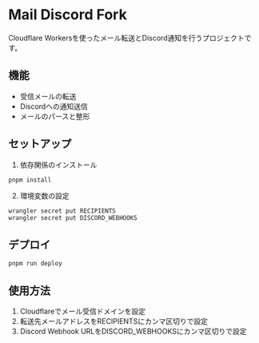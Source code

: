# Mail Discord Fork

Cloudflare Workersを使ったメール転送とDiscord通知を行うプロジェクトです。

## 機能

- 受信メールの転送
- Discordへの通知送信
- メールのパースと整形

## セットアップ

1. 依存関係のインストール
```bash
pnpm install
```

2. 環境変数の設定
```
wrangler secret put RECIPIENTS
wrangler secret put DISCORD_WEBHOOKS
```

## デプロイ

```bash
pnpm run deploy
```

## 使用方法

1. Cloudflareでメール受信ドメインを設定
2. 転送先メールアドレスをRECIPIENTSにカンマ区切りで設定
3. Discord Webhook URLをDISCORD_WEBHOOKSにカンマ区切りで設定